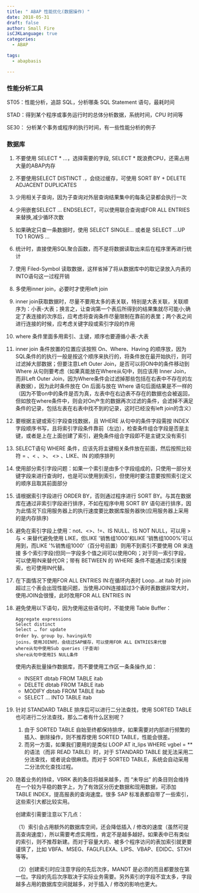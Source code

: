 ```yaml
---
title: " ABAP 性能优化(数据操作) "
date: 2018-05-31
draft: false
author: Small Fire
isCJKLanguage: true
categories: 
  - ABAP

tags: 
  - abapbasis

---
```


### 性能分析工具

ST05：性能分析，追踪 SQL，分析哪条 SQL Statement 语句，最耗时间

STAD：得到某个程序或事务运行时的总体分析数据，系统时间，CPU 时间等

SE30： 分析某个事务或程序的执行时间，有一些性能分析的例子

### 数据库

1. 不要使用 SELECT * ...，选择需要的字段, SELECT * 既浪费CPU，还需占用大量的ABAP内存

2. 不要使用SELECT DISTINCT .，会绕过缓存，可使用 SORT BY + DELETE ADJACENT DUPLICATES 

3. 少用相关子查询，因为子查询对外层查询结果集中的每条记录都会执行一次

4. 少用嵌套SELECT … ENDSELECT，可以使用联合查询或FOR ALL ENTRIES来替换,减少循环次数

5. 如果确定只查一条数据时，使用 SELECT SINGLE... 或者是 SELECT ...UP TO 1 ROWS ...

6. 统计时，直接使用SQL聚合函数，而不是将数据读取出来后在程序里再进行统计

7. 使用 Filed-Symbol 读取数据，这样省掉了将从数据库中的取记录放入内表的INTO语句这一过程开销

8. 多使用inner join，必要时才使用left join

9. inner join获取数据时，尽量不要用太多的表关联，特别是大表关联，关联顺序为：小表-大表；换言之，让查询第一个表后所得到的结果集就尽可能小;确定了表连接的次序后，应考虑将查询条件尽量限制在靠前的表里；两个表之间进行连接的时候，应考虑关键字段或索引字段的作用

10. where 条件里面多用索引、主键，顺序也要遵循小表-大表

11. inner join 条件放置的位置应该按照 On、Where、Having 的顺序放，因为SQL条件的的执行一般是按这个顺序来执行的，将条件放在最开始执行，则可过滤掉大部数据；但要注意Left Outer Join，是否可以将ON中的条件移动到Where 从句则要考虑（如果真能放在Where从句中，则应该用 Inner Join，而非Left Outer Join，因为Where条件会过滤掉那些包括在右表中不存在的左表数据），因为此时条件放在 On 后面与放在 Where 语句后面结果是不一样的（因为不管on中的条件是否为真，左表中在右边表不存在的数据也会被返回，但如放在where条件中，则会对On产生的数据再次过滤的条件，会滤掉不满足条件的记录，包括左表在右表中找不到的记录，这时已经没有left join的含义）
    
12. 要根据主键或索引字段查找数据，且 WHERE 从句中的条件字段需按 INDEX 字段顺序书写，且将索引字段条件靠前（左边），检查条件组合字段是否是主键，或者是上在上面创建了索引，避免条件组合字段即不是主键又没有索引

13. SELECT语句 WHERE 条件，应该先将主键相关条件放在前面，然后按照比较符 = 、< 、>、 <> 、LIKE、IN 的顺序排列

14. 使用部分索引字段问题：如果一个索引是由多个字段组成的，只使用一部分关键字段来进行查询时，也是可以使用到索引，但使用时要注意要按照索引定义的顺序且取其前面部分

15. 请根据索引字段进行 ORDER BY，否则通过程序进行 SORT BY。与其在数据库在通过非索引字段进行排序，不如在程序中用 SORT BY 语句进行排序，因为此情况下应用服务器上的执行速度要比数据库服务器快(应用服务器上采用的是内存排序)

16. 避免在索引字段上使用：not、<>、!=、IS NULL、IS NOT NULL，可以用 > 与 < 来替代避免使用 LIKE，但LIKE '销售组1000'和LIKE '销售组1000%'可以用到，而LIKE '%销售组1000'（百分号前置）则用不到索引不要使用 OR 来连接
     多个索引字段(但同一字段多个值之间可以使用OR)；对于同一索引字段，可以使用IN来替代OR；带有 BETWEEN 的 WHERE 条件不能通过索引来搜索，也可使用IN代替。

17. 在下面情况下使用FOR ALL ENTRIES IN:在循环内表时 Loop...at itab 时 join 超过三个表会出现性能问题，当使用JOIN连接超过3个表时表数据非常大时，使用JOIN会很慢，此时改用FOR ALL ENTRIES IN

18. 避免使用以下语句，因为使用这些语句时，不能使用 Table Buffer：

    ```JS
    Aggregate expressions
    Select distinct
    Select … for update
    Order by、group by、having从句
    joins，使用JOIN时，会绕过SAP缓存，可以使用FOR ALL ENTRIES来代替
    where从句中使用Sub queries（子查询）
    shere从句中使用IS NULL条件
    ```

    使用内表批量操作数据库，而不要使用工作区一条条操作,如：

    - INSERT dbtab FROM TABLE itab
    - DELETE dbtab FROM TABLE itab
    - MODIFY dbtab FROM TABLE itab	
    - SELECT ... INTO TABLE itab

19. 针对 STANDARD TABLE 排序后可以进行二分法查找，使用 SORTED TABLE 也可进行二分法查找，那么二者有什么区别呢？

    1. 由于 SORTED TABLE 自始至终都保持排序，如果需要对内部进行频繁的插入、删除操作，则不推荐使用 SORTED TABLE，性能会很差。
    2. 而另一方面，如果我们要用的是类似 LOOP AT it_lips WHERE vgbel = ** 的语法（而非 READ TABLE）时，对于 STANDARD TABLE 就无法采用二分法查找，或者说会很麻烦。而对于 SORTED TABLE，系统会自动采用二分法优化查找过程。

20. 随着业务的持续，VBRK 表的条目将越来越多，而 “未导出” 的条目则会维持在一个较为平稳的数字上，为了有效区分历史数据和现用数据，可添加 TABLE INDEX，提高报表的查询速度。很多 SAP 标准表都自带了一些索引，这些索引大都比较实用。

    创建索引需要注意以下几点：

    （1）索引会占用额外的数据库空间，还会降低插入 / 修改的速度（虽然可提高查询速度），所以需要考虑实用性，肯定不是越多越好。如果表中已有类似的索引，则不推荐新建。而对于容量大的、被多个程序访问的表加索引就更要谨慎了，比如 VBFA、MSEG、FAGLFLEXA、LIPS、VBAP、EDIDC、STXH 等等。

    （2）创建索引时应注意字段的先后次序，MANDT 是必须的而且都要放在第一位。字段的先后次序取决于实际业务需要。另外索引的字段不宜太多，字段越多占用的数据库空间就越多，对于插入 / 修改的影响也更大。





